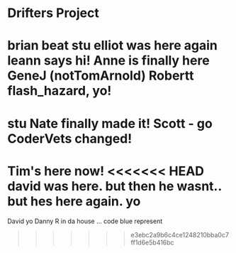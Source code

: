 Drifters Project
=======
brian beat stu
elliot was here again
leann says hi!
Anne is finally here
GeneJ (notTomArnold)
Robertt flash_hazard, yo!
=======
stu
Nate finally made it!
Scott - go CoderVets
changed!
=======
Tim's here now!
<<<<<<< HEAD
david was here. but then he wasnt.. but hes here again. 
yo
=======
David
yo
Danny R in da house ... code blue represent
>>>>>>> e3ebc2a9b6c4ce1248210bba0c7ff1d6e5b416bc
